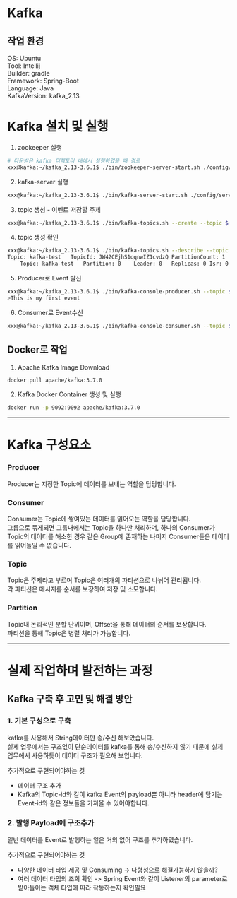 # Kafka

## **작업 환경**
OS: Ubuntu  
Tool: Intellij  
Builder: gradle  
Framework: Spring-Boot  
Language: Java  
KafkaVersion: kafka_2.13

# Kafka 설치 및 실행
1. zookeeper 실행
```bash
# 다운받은 kafka 디렉토리 내에서 실행하였을 때 경로
xxx@kafka:~/kafka_2.13-3.6.1$ ./bin/zookeeper-server-start.sh ./config/zookeeper.properties 
```

2. kafka-server 실행
```bash
xxx@kafka:~/kafka_2.13-3.6.1$ ./bin/kafka-server-start.sh ./config/server.properties
```

3. topic 생성 - 이벤트 저장할 주제
```bash
xxx@kafka:~/kafka_2.13-3.6.1$ ./bin/kafka-topics.sh --create --topic ${원하는topic명:kafka-test} --bootstrap-server ${사용하길 원하는 주소:localhost:9092}
```

4. topic 생성 확인
```bash
xxx@kafka:~/kafka_2.13-3.6.1$ ./bin/kafka-topics.sh --describe --topic ${topicName:kafka-test}  --bootstrap-server ${Address:localhost:9092}
Topic: kafka-test	TopicId: JW42CEjhS1qqnwIZ1cvdzQ	PartitionCount: 1	ReplicationFactor: 1	Configs: 
	Topic: kafka-test	Partition: 0	Leader: 0	Replicas: 0	Isr: 0
```

5. Producer로 Event 발신
```bash
xxx@kafka:~/kafka_2.13-3.6.1$ ./bin/kafka-console-producer.sh --topic ${topicName:kafka-test} --bootstrap-server ${Address:localhost:9092}
>This is my first event
```

6. Consumer로 Event수신
```bash
xxx@kafka:~/kafka_2.13-3.6.1$ ./bin/kafka-console-consumer.sh --topic ${topicName:kafka-test} --bootstrap-server ${Address:localhost:9092}
```

## Docker로 작업

1. Apache Kafka Image Download
```bash
docker pull apache/kafka:3.7.0
```

2. Kafka Docker Container 생성 및 실행
```bash
docker run -p 9092:9092 apache/kafka:3.7.0 
```
---
# Kafka 구성요소
### Producer
Producer는 지정한 Topic에 데이터를 보내는 역할을 담당합니다.  
### Consumer
Consumer는 Topic에 쌓여있는 데이터를 읽어오는 역할을 담당합니다.  
그룹으로 묶게되면 그룹내에서는 Topic을 하나만 처리하며, 하나의 Consumer가 Topic의 데이터를 해소한 경우 같은 Group에 존재하는 나머지 Consumer들은 데이터를 읽어들일 수 없습니다.
### Topic
Topic은 주제라고 부르며 Topic은 여러개의 파티션으로 나뉘어 관리됩니다.  
각 파티션은 메시지를 순서를 보장하여 저장 및 소모합니다.
### Partition
Topic내 논리적인 분할 단위이며, Offset을 통해 데이터의 순서를 보장합니다.  
파티션을 통해 Topic은 병렬 처리가 가능합니다.

---
# 실제 작업하며 발전하는 과정
## Kafka 구축 후 고민 및 해결 방안
### 1. 기본 구성으로 구축
kafka를 사용해서 String데이터만 송/수신 해보았습니다.  
실제 업무에서는 구조없이 단순데이터를 kafka를 통해 송/수신하지 않기 때문에 실제 업무에서 사용하듯이 데이터 구조가 필요해 보입니다.

추가적으로 구현되어야하는 것
- 데이터 구조 추가
- Kafka의 Topic-id와 같이 kafka Event의 payload뿐 아니라 header에 담기는 Event-id와 같은 정보들을 가져올 수 있어야합니다.

### 2. 발행 Payload에 구조추가
일반 데이터를 Event로 발행하는 일은 거의 없어 구조를 추가하였습니다.

추가적으로 구현되어야하는 것
- 다양한 데이터 타입 제공 및 Consuming -> 다형성으로 해결가능하지 않을까?
- 여러 데이터 타입의 조회 확인 -> Spring Event와 같이 Listener의 parameter로 받아들이는 객체 타입에 따라 작동하는지 확인필요
